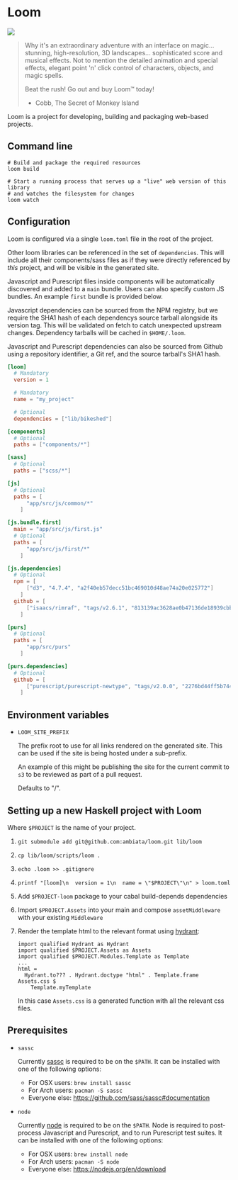 Loom
====

![](https://cloud.githubusercontent.com/assets/355756/23049526/c99ade24-f510-11e6-851c-3e7902ed310c.jpg)

> Why it's an extraordinary adventure with an interface on
> magic... stunning, high-resolution, 3D landscapes... sophisticated
> score and musical effects. Not to mention the detailed animation and
> special effects, elegant point 'n' click control of characters,
> objects, and magic spells.
>
> Beat the rush! Go out and buy Loom™ today!
>
> - Cobb, The Secret of Monkey Island

Loom is a project for developing, building and packaging web-based projects.


## Command line

```
# Build and package the required resources
loom build

# Start a running process that serves up a "live" web version of this library
# and watches the filesystem for changes
loom watch
```


## Configuration

Loom is configured via a single `loom.toml` file in the root of the project.

Other loom libraries can be referenced in the set of `dependencies`.
This will include all their components/sass files as if they were directly referenced
by _this_ project, and will be visible in the generated site.

Javascript and Purescript files inside components will be
automatically discovered and added to a `main` bundle.
Users can also specify custom JS bundles. An example `first` bundle is
provided below.

Javascript dependencies can be sourced from the NPM registry, but we
require the SHA1 hash of each dependencys source tarball alongside its
version tag. This will be validated on fetch to catch unexpected
upstream changes. Dependency tarballs will be cached in `$HOME/.loom`.

Javascript and Purescript dependencies can also be sourced from Github
using a repository identifier, a Git ref, and the source tarball's
SHA1 hash.

```toml
[loom]
  # Mandatory
  version = 1

  # Mandatory
  name = "my_project"

  # Optional
  dependencies = ["lib/bikeshed"]

[components]
  # Optional
  paths = ["components/*"]

[sass]
  # Optional
  paths = ["scss/*"]

[js]
  # Optional
  paths = [
      "app/src/js/common/*"
    ]

[js.bundle.first]
  main = "app/src/js/first.js"
  # Optional
  paths = [
      "app/src/js/first/*"
    ]

[js.dependencies]
  # Optional
  npm = [
      ["d3", "4.7.4", "a2f40eb57decc51bc469010d48ae74a20e025772"]
    ]
  github = [
      ["isaacs/rimraf", "tags/v2.6.1", "813139ac3628ae0b47136de18939cbb623e21475"]
    ]

[purs]
  # Optional
  paths = [
      "app/src/purs"
    ]

[purs.dependencies]
  # Optional
  github = [
      ["purescript/purescript-newtype", "tags/v2.0.0", "2276bd44ff5b7440c455839833c69f40cc8d8616"]
    ]
```


## Environment variables

- `LOOM_SITE_PREFIX`

  The prefix root to use for all links rendered on the generated site.
  This can be used if the site is being hosted under a sub-prefix.

  An example of this might be publishing the site for the current commit
  to `s3` to be reviewed as part of a pull request.

  Defaults to "/".


## Setting up a new Haskell project with Loom

Where `$PROJECT` is the name of your project.

1. `git submodule add git@github.com:ambiata/loom.git lib/loom`
2. `cp lib/loom/scripts/loom .`
3. `echo .loom >> .gitignore`
4. `printf "[loom]\n  version = 1\n  name = \"$PROJECT\"\n" > loom.toml`
5. Add `$PROJECT-loom` package to your cabal build-depends dependencies
6. Import `$PROJECT.Assets` into your main and compose `assetMiddleware` with your existing `Middleware`
7. Render the template html to the relevant format using
   [hydrant](http://haddock.engineering.ambiata.com/hoogle/package/ambiata-hydrant/Hydrant.html):

   ```
   import qualified Hydrant as Hydrant
   import qualified $PROJECT.Assets as Assets
   import qualified $PROJECT.Modules.Template as Template
   ...
   html =
     Hydrant.to??? . Hydrant.doctype "html" . Template.frame Assets.css $
       Template.myTemplate
   ```

   In this case `Assets.css` is a generated function with all the relevant css files.


## Prerequisites

- `sassc`

  Currently [sassc](https://github.com/sass/sassc) is required to be
  on the `$PATH`.
  It can be installed with one of the following options:

  - For OSX users: `brew install sassc`
  - For Arch users: `pacman -S sassc`
  - Everyone else: https://github.com/sass/sassc#documentation

- `node`

  Currently [node](https://nodejs.org) is required to be on the `$PATH`.
  Node is required to post-process Javascript and Purescript, and to
  run Purescript test suites. It can be installed with one of the
  following options:

  - For OSX users: `brew install node`
  - For Arch users: `pacman -S node`
  - Everyone else: https://nodejs.org/en/download
